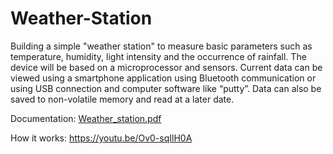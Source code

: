 # Weather-Station
Building a simple "weather station" to measure basic parameters such as
temperature, humidity, light intensity and the occurrence of rainfall. The device will be based
on a microprocessor and sensors. Current data can be viewed using a smartphone
application using Bluetooth communication or using USB connection and computer software
like “putty”. Data can also be saved to non-volatile memory and read at a later date.


Documentation: [Weather_station.pdf](https://github.com/mariuszwieclawek/Weather-Station/files/8410284/Weather_station.pdf)

How it works: https://youtu.be/Ov0-sqIlH0A
